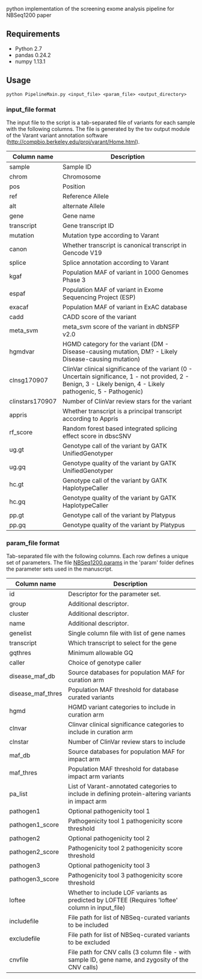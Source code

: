 python implementation of the screening exome analysis pipeline for NBSeq1200 paper

## Requirements
- Python 2.7
- pandas 0.24.2
- numpy 1.13.1

## Usage
```
python PipelineMain.py <input_file> <param_file> <output_directory>
```


### input_file format

The input file to the script is a tab-separated file of variants for each sample with the following columns. The file is generated by the tsv output module of the Varant variant annotation software (http://compbio.berkeley.edu/proj/varant/Home.html). 

Column name | Description
----|-----
sample| Sample ID
chrom | Chromosome
pos | Position
ref | Reference Allele
alt | alternate Allele
gene | Gene name
transcript| Gene transcript ID
mutation | Mutation type according to Varant
canon | Whether transcript is canonical transcript in Gencode V19
splice | Splice annotation according to Varant
kgaf | Population MAF of variant in 1000 Genomes Phase 3
espaf | Population MAF of variant in Exome Sequencing Project (ESP)
exacaf | Population MAF of variant in ExAC database
cadd | CADD score of the variant
meta_svm | meta_svm score of the variant in dbNSFP v2.0
hgmdvar | HGMD category for the variant (DM - Disease-causing mutation, DM? - Likely Disease-causing mutation)
clnsg170907 | ClinVar clinical significance of the variant (0 - Uncertain significance, 1 - not provided, 2 - Benign, 3 - Likely benign, 4 - Likely pathogenic, 5 - Pathogenic)
clinstars170907 | Number of ClinVar review stars for the variant
appris | Whether transcript is a principal transcript according to Appris
rf_score | Random forest based integrated splicing effect score in dbscSNV
ug.gt | Genotype call of the variant by GATK UnifiedGenotyper
ug.gq |  Genotype quality of the variant by GATK UnifiedGenotyper
hc.gt | Genotype call of the variant by GATK HaplotypeCaller
hc.gq |  Genotype quality of the variant by GATK HaplotypeCaller
pp.gt |  Genotype call of the variant by Platypus
pp.gq |  Genotype quality of the variant by Platypus



### param_file format

Tab-separated file with the following columns. Each row defines a unique set of parameters. The file [NBSeq1200.params](param/NBSeq1200.params) in the 'param' folder defines the parameter sets used in the manuscript.

Column name | Description
----|----
id	| Descriptor for the parameter set. 
group| Additional descriptor. 
cluster | Additional descriptor. 
name	 |  Additional descriptor. 
genelist | Single column file with list of gene names
transcript|  Which transcript to select for the gene 
gqthres | Minimum allowable GQ 	
caller | Choice of genotype caller 
disease_maf_db | Source databases for population MAF for curation arm
disease_maf_thres| Population MAF threshold for database curated variants
hgmd| HGMD variant categories to include in curation arm
clnvar| Clinvar clinical significance categories to include in curation arm
clnstar| Number of ClinVar review stars to include
maf_db|  Source databases for population MAF for impact arm
maf_thres| Population MAF threshold for database impact arm variants
pa_list| List of Varant-annotated categories to include in defining protein-altering variants in impact arm  
pathogen1| 	Optional pathogenicity tool 1
pathogen1_score| Pathogenicity tool 1 pathogenicity score threshold
pathogen2| Optional pathogenicity tool 2
pathogen2_score| Pathogenicity tool 2 pathogenicity score threshold
pathogen3| Optional pathogenicity tool 3
pathogen3_score|  Pathogenicity tool 3 pathogenicity score threshold
loftee| Whether to include LOF variants as predicted by LOFTEE (Requires 'loftee' column in input_file) 
includefile| File path for list of NBSeq-curated variants to be included
excludefile| File path for list of NBSeq-curated variants to be excluded
cnvfile| File path for CNV calls (3 column file - with sample ID, gene name, and zygosity of the CNV calls)



